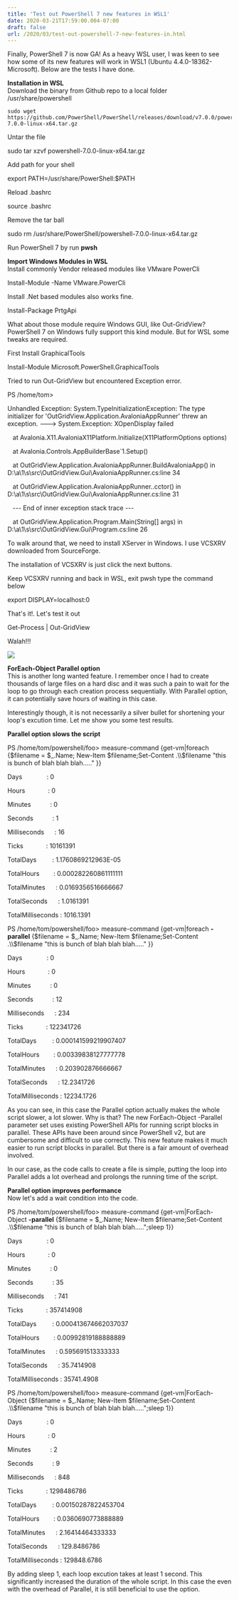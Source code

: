 ```yaml
---
title: 'Test out PowerShell 7 new features in WSL1'
date: 2020-03-21T17:59:00.004-07:00
draft: false
url: /2020/03/test-out-powershell-7-new-features-in.html
---
```


Finally, PowerShell 7 is now GA! As a heavy WSL user, I was keen to see how some of its new features will work in WSL1 (Ubuntu 4.4.0-18362-Microsoft). Below are the tests I have done.  
  
**Installation in WSL**  
Download the binary from Github repo to a local folder /usr/share/powershell  

```
sudo wget https://github.com/PowerShell/PowerShell/releases/download/v7.0.0/powershell-7.0.0-linux-x64.tar.gz
```

  
Untar the file  

sudo tar xzvf powershell-7.0.0-linux-x64.tar.gz

  
Add path for your shell  

export PATH=/usr/share/PowerShell:$PATH

  
Reload .bashrc  

source .bashrc

  
Remove the tar ball  

sudo rm /usr/share/PowerShell/powershell-7.0.0-linux-x64.tar.gz

  
Run PowerShell 7 by run **pwsh**  
  
**Import Windows Modules in WSL**  
Install commonly Vendor released modules like VMware PowerCli  

Install-Module -Name VMware.PowerCli

  
Install .Net based modules also works fine.  

Install-Package PrtgApi

  
What about those module require Windows GUI, like Out-GridView? PowerShell 7 on Windows fully support this kind module. But for WSL some tweaks are required.  
  
First Install GraphicalTools  

Install-Module Microsoft.PowerShell.GraphicalTools

  

Tried to run Out-GridView but encountered Exception error.  

PS /home/tom>

Unhandled Exception: System.TypeInitializationException: The type initializer for 'OutGridView.Application.AvaloniaAppRunner' threw an exception. ---> System.Exception: XOpenDisplay failed

   at Avalonia.X11.AvaloniaX11Platform.Initialize(X11PlatformOptions options)

   at Avalonia.Controls.AppBuilderBase\`1.Setup()

   at OutGridView.Application.AvaloniaAppRunner.BuildAvaloniaApp() in D:\\a\\1\\s\\src\\OutGridView.Gui\\AvaloniaAppRunner.cs:line 34

   at OutGridView.Application.AvaloniaAppRunner..cctor() in D:\\a\\1\\s\\src\\OutGridView.Gui\\AvaloniaAppRunner.cs:line 31

   --- End of inner exception stack trace ---

   at OutGridView.Application.Program.Main(String\[\] args) in D:\\a\\1\\s\\src\\OutGridView.Gui\\Program.cs:line 26

  
To walk around that, we need to install XServer in Windows. I use VCSXRV downloaded from SourceForge.

  
The installation of VCSXRV is just click the next buttons.  
  
Keep VCSXRV running and back in WSL, exit pwsh type the command below  

export DISPLAY=localhost:0

  
That's it!. Let's test it out  

Get-Process | Out-GridView

  
Walah!!!  

[![](https://1.bp.blogspot.com/-rOkibpvbprM/Xmy37Gc92DI/AAAAAAAAKmo/xP_5EQPQvOsYMq5GqRkkJqPgl3V9ze0FwCLcBGAsYHQ/s400/image.png)](https://1.bp.blogspot.com/-rOkibpvbprM/Xmy37Gc92DI/AAAAAAAAKmo/xP_5EQPQvOsYMq5GqRkkJqPgl3V9ze0FwCLcBGAsYHQ/s1600/image.png)

  
  
  
  
  
  
  
  
  
  
  
  
  
**ForEach-Object Parallel option**  
This is another long wanted feature. I remember once I had to create thousands of large files on a hard disc and it was such a pain to wait for the loop to go through each creation process sequentially. With Parallel option, it can potentially save hours of waiting in this case.  
  
Interestingly though, it is not necessarily a silver bullet for shortening your loop's excution time. Let me show you some test results.  
  
**Parallel option slows the script**  

PS /home/tom/powershell/foo> measure-command {get-vm|foreach {$filename = $\_.Name; New-Item $filename;Set-Content .\\$filename "this is bunch of blah blah blah....." }}

  

Days              : 0

Hours             : 0

Minutes           : 0

Seconds           : 1

Milliseconds      : 16

Ticks             : 10161391

TotalDays         : 1.1760869212963E-05

TotalHours        : 0.000282260861111111

TotalMinutes      : 0.0169356516666667

TotalSeconds      : 1.0161391

TotalMilliseconds : 1016.1391

  

PS /home/tom/powershell/foo> measure-command {get-vm|foreach **\-parallel** {$filename = $\_.Name; New-Item $filename;Set-Content .\\$filename "this is bunch of blah blah blah....." }}

  

Days              : 0

Hours             : 0

Minutes           : 0

Seconds           : 12

Milliseconds      : 234

Ticks             : 122341726

TotalDays         : 0.000141599219907407

TotalHours        : 0.00339838127777778

TotalMinutes      : 0.203902876666667

TotalSeconds      : 12.2341726

TotalMilliseconds : 12234.1726

As you can see, in this case the Parallel option actually makes the whole script slower, a lot slower. Why is that? The new ForEach-Object -Parallel parameter set uses existing PowerShell APIs for running script blocks in parallel. These APIs have been around since PowerShell v2, but are cumbersome and difficult to use correctly. This new feature makes it much easier to run script blocks in parallel. But there is a fair amount of overhead involved.  
  
In our case, as the code calls to create a file is simple, putting the loop into Parallel adds a lot overhead and prolongs the running time of the script.  
  
**Parallel option improves performance**  
Now let's add a wait condition into the code.  

PS /home/tom/powershell/foo> measure-command {get-vm|ForEach-Object **\-parallel** {$filename = $\_.Name; New-Item $filename;Set-Content .\\$filename "this is bunch of blah blah blah.....";sleep 1}}

  

Days              : 0

Hours             : 0

Minutes           : 0

Seconds           : 35

Milliseconds      : 741

Ticks             : 357414908

TotalDays         : 0.000413674662037037

TotalHours        : 0.00992819188888889

TotalMinutes      : 0.595691513333333

TotalSeconds      : 35.7414908

TotalMilliseconds : 35741.4908

  

PS /home/tom/powershell/foo> measure-command {get-vm|ForEach-Object {$filename = $\_.Name; New-Item $filename;Set-Content .\\$filename "this is bunch of blah blah blah.....";sleep 1}}

  

Days              : 0

Hours             : 0

Minutes           : 2

Seconds           : 9

Milliseconds      : 848

Ticks             : 1298486786

TotalDays         : 0.00150287822453704

TotalHours        : 0.0360690773888889

TotalMinutes      : 2.16414464333333

TotalSeconds      : 129.8486786

TotalMilliseconds : 129848.6786

By adding sleep 1, each loop excution takes at least 1 second. This significantly increased the duration of the whole script. In this case the even with the overhead of Parallel, it is still beneficial to use the option.